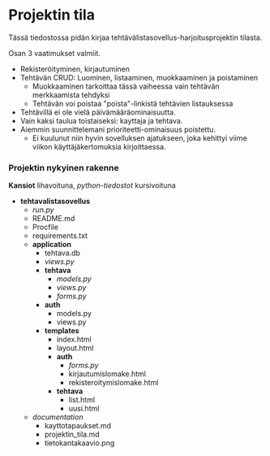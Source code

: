 # Projektin tila

Tässä tiedostossa pidän kirjaa tehtävälistasovellus-harjoitusprojektin tilasta.

Osan 3 vaatimukset valmiit.

+ Rekisteröityminen, kirjautuminen
+ Tehtävän CRUD: Luominen, listaaminen, muokkaaminen ja poistaminen
  + Muokkaaminen tarkoittaa tässä vaiheessa vain tehtävän merkkaamista tehdyksi
  + Tehtävän voi poistaa "poista"-linkistä tehtävien listauksessa
+ Tehtävillä ei ole vielä päivämääräominaisuutta.
+ Vain kaksi taulua toistaiseksi: kayttaja ja tehtava.
+ Aiemmin suunnittelemani prioriteetti-ominaisuus poistettu.
  + Ei kuulunut niin hyvin sovelluksen ajatukseen, joka kehittyi viime viikon käyttäjäkertomuksia kirjoittaessa.

### Projektin nykyinen rakenne

**Kansiot** lihavoituna, *python-tiedostot* kursivoituna

+ **tehtavalistasovellus**
  + *run.py*
  + README.md
  + Procfile
  + requirements.txt
  + **application**
    + tehtava.db
    + *views.py*
    + **tehtava**
      + *models.py*
      + *views.py*
      + *forms.py*
    + **auth**
      + models.py
      + views.py
    + **templates**
      + index.html
      + layout.html
      + **auth**
        + *forms.py*
        + kirjautumislomake.html
        + rekisteroitymislomake.html
      + **tehtava**
        + list.html
        + uusi.html
  + *documentation*
    + kayttotapaukset.md
    + projektin_tila.md
    + tietokantakaavio.png


